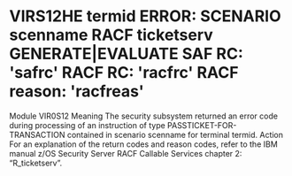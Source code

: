 # VIRS12HE termid ERROR: SCENARIO scenname RACF ticketserv GENERATE|EVALUATE SAF RC: 'safrc' RACF RC: 'racfrc' RACF reason: 'racfreas'
Module
    VIR0S12
Meaning
    The security subsystem returned an error code during processing of an instruction of type PASSTICKET-FOR- TRANSACTION contained in scenario scenname for terminal termid.
Action
    For an explanation of the return codes and reason codes, refer to the IBM manual z/OS Security Server RACF Callable Services chapter 2: “R_ticketserv”.
